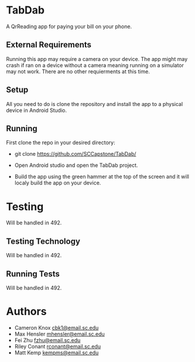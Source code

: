 # TabDab

A QrReading app for paying your bill on your phone.

## External Requirements
Running this app may require a camera on your device. The app might may crash if ran on a device without a camera meaning running on a simulator may not work. There are no other requierments at this time.

## Setup
All you need to do is clone the repository and install the app to a physical device in Android Studio.

## Running

First clone the repo in your desired directory:
 * git clone https://github.com/SCCapstone/TabDab/
 
 * Open Android studio and open the TabDab project.
 
 * Build the app using the green hammer at the top of the screen
   and it will localy build the app on your device.

# Testing
Will be handled in 492.

## Testing Technology
Will be handled in 492.

## Running Tests
Will be handled in 492.

# Authors

* Cameron Knox cbk1@email.sc.edu
* Max Hensler mhensler@email.sc.edu
* Fei Zhu fzhu@email.sc.edu
* Riley Conant rconant@email.sc.edu
* Matt Kemp kempms@email.sc.edu
